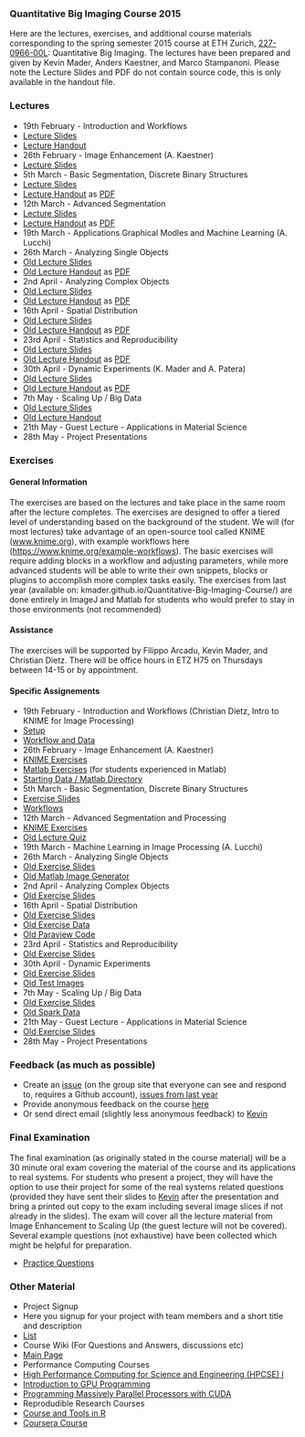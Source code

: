 ### Quantitative Big Imaging Course 2015
Here are the lectures, exercises, and additional course materials corresponding to the spring semester 2015 course at ETH Zurich, [227-0966-00L](http://www.vvz.ethz.ch/Vorlesungsverzeichnis/lerneinheitPre.do?lerneinheitId=97210&semkez=2015S&lang=en): Quantitative Big Imaging. 
The lectures have been prepared and given by Kevin Mader, Anders Kaestner, and Marco Stampanoni. Please note the Lecture Slides and PDF do not contain source code, this is only available in the handout file.

### Lectures
- 19th February - Introduction and Workflows
 - [Lecture Slides](https://rawgithub.com/kmader/Quantitative-Big-Imaging-2015/master/Lectures/01-Slides.html)
 - [Lecture Handout](https://rawgithub.com/kmader/Quantitative-Big-Imaging-2015/master/Lectures/01-Handout.html)
- 26th February - Image Enhancement (A. Kaestner)
 - [Lecture Slides](https://rawgithub.com/kmader/Quantitative-Big-Imaging-2015/master/Lectures/02-Slides.pdf)
- 5th March - Basic Segmentation, Discrete Binary Structures
 - [Lecture Slides](https://rawgithub.com/kmader/Quantitative-Big-Imaging-2015/master/Lectures/03-Slides.html)
 - [Lecture Handout](https://rawgithub.com/kmader/Quantitative-Big-Imaging-2015/master/Lectures/03-Handout.html) as [PDF](https://rawgithub.com/kmader/Quantitative-Big-Imaging-2015/master/Lectures/03-Handout.pdf)
- 12th March - Advanced Segmentation
 - [Lecture Slides](https://rawgithub.com/kmader/Quantitative-Big-Imaging-2015/master/Lectures/04-Slides.html)
 - [Lecture Handout](https://rawgithub.com/kmader/Quantitative-Big-Imaging-2015/master/Lectures/04-Handout.html) as [PDF](https://rawgithub.com/kmader/Quantitative-Big-Imaging-2015/master/Lectures/04-Handout.pdf)
- 19th March - Applications Graphical Modles and Machine Learning (A. Lucchi)
- 26th March - Analyzing Single Objects
 - [Old Lecture Slides](https://rawgithub.com/kmader/Quantitative-Big-Imaging-Course/master/Lectures/05-ShapeAnalysis.html)
 - [Old Lecture Handout](https://rawgithub.com/kmader/Quantitative-Big-Imaging-Course/master/Lectures/05-ShapeAnalysis_files/printable.html) as [PDF](https://rawgithub.com/kmader/Quantitative-Big-Imaging-Course/master/Lectures/05-ShapeAnalysis.pdf)
- 2nd April - Analyzing Complex Objects
 - [Old Lecture Slides](https://rawgithub.com/kmader/Quantitative-Big-Imaging-Course/master/Lectures/06-ComplexObjects.html)
 - [Old Lecture Handout](https://rawgithub.com/kmader/Quantitative-Big-Imaging-Course/master/Lectures/06-ComplexObjects_files/printable.html) as [PDF](https://rawgithub.com/kmader/Quantitative-Big-Imaging-Course/master/Lectures/06-ComplexObjects.pdf)
- 16th April - Spatial Distribution
 - [Old Lecture Slides](https://rawgithub.com/kmader/Quantitative-Big-Imaging-Course/master/Lectures/07-DistributionAnalysis.html)
 - [Old Lecture Handout](https://rawgithub.com/kmader/Quantitative-Big-Imaging-Course/master/Lectures/07-DistributionAnalysis_files/printable.html) as [PDF](https://rawgithub.com/kmader/Quantitative-Big-Imaging-Course/master/Lectures/07-DistributionAnalysis.pdf)
- 23rd April -  Statistics and Reproducibility
 - [Old Lecture Slides](https://rawgithub.com/kmader/Quantitative-Big-Imaging-Course/master/Lectures/08-Statistics.html)
 - [Old Lecture Handout](https://rawgithub.com/kmader/Quantitative-Big-Imaging-Course/master/Lectures/08-Statistics_files/printable.html) as [PDF](https://rawgithub.com/kmader/Quantitative-Big-Imaging-Course/master/Lectures/08-Statistics.pdf)
- 30th April - Dynamic Experiments (K. Mader and A. Patera)
 - [Old Lecture Slides](https://rawgithub.com/kmader/Quantitative-Big-Imaging-Course/master/Lectures/09-Dynamic.html)
 - [Old Lecture Handout](https://rawgithub.com/kmader/Quantitative-Big-Imaging-Course/master/Lectures/09-Dynamic_files/printable.html) as [PDF](https://rawgithub.com/kmader/Quantitative-Big-Imaging-Course/master/Lectures/09-Dynamic.pdf)
- 7th May - Scaling Up / Big Data
 - [Old Lecture Slides](https://rawgithub.com/kmader/Quantitative-Big-Imaging-Course/master/Lectures/10-BigData.html)
 - [Old Lecture Handout](https://rawgithub.com/kmader/Quantitative-Big-Imaging-Course/master/Lectures/10-BigData_files/printable.html)
- 21th May - Guest Lecture - Applications in Material Science
- 28th May - Project Presentations

### Exercises
#### General Information
The exercises are based on the lectures and take place in the same room after the lecture completes. The exercises are designed to offer a tiered level of understanding based on the background of the student. We will (for most lectures) take advantage of an open-source tool called KNIME (www.knime.org), with example workflows here (https://www.knime.org/example-workflows).  The basic exercises will require adding blocks in a workflow and adjusting parameters, while more advanced students will be able to write their own snippets, blocks or plugins to accomplish more complex tasks easily. 
The exercises from last year (available on: kmader.github.io/Quantitative-Big-Imaging-Course/) are done entirely in ImageJ and Matlab for students who would prefer to stay in those environments (not recommended)

#### Assistance
The exercises will be supported by Filippo Arcadu, Kevin Mader, and Christian Dietz. There will be office hours in ETZ H75 on Thursdays between 14-15 or by appointment.

#### Specific Assignements

- 19th February - Introduction and Workflows (Christian Dietz, Intro to KNIME for Image Processing)
 - [Setup](https://github.com/kmader/Quantitative-Big-Imaging-2015/blob/master/Exercises/01-Description.md)
 - [Workflow and Data](http://tinyurl.com/knime-ws-eth)
- 26th February - Image Enhancement (A. Kaestner)
 - [KNIME Exercises](https://github.com/kmader/Quantitative-Big-Imaging-2015/blob/master/Exercises/02-Description-KNIME.md)
 - [Matlab Exercises](https://github.com/kmader/Quantitative-Big-Imaging-Course/blob/master/Ex2/Exercises_ImageEnhancement.pdf?raw=true) (for students experienced in Matlab)
 - [Starting Data / Matlab Directory](https://github.com/kmader/Quantitative-Big-Imaging-Course/blob/master/Ex2/matlab.zip?raw=true)
- 5th March - Basic Segmentation, Discrete Binary Structures
 - [Exercise Slides](https://rawgithub.com/kmader/Quantitative-Big-Imaging-2015/master/Exercises/03-Description.html)
 - [Workflows](https://github.com/kmader/Quantitative-Big-Imaging-2015/blob/master/Exercises/03-files/Workflows.zip?raw=true)
- 12th March - Advanced Segmentation and Processing
 - [KNIME Exercises](https://github.com/kmader/Quantitative-Big-Imaging-2015/blob/master/Exercises/04-Description.md)
 - [Old Lecture Quiz](https://rawgithub.com/kmader/Quantitative-Big-Imaging-Course/master/Lectures/04-AdvSegmentation_files/quiz.html)
- 19th March - Machine Learning in Image Processing (A. Lucchi)
- 26th March - Analyzing Single Objects
 - [Old Exercise Slides](https://rawgithub.com/kmader/Quantitative-Big-Imaging-Course/master/Ex5/Ex5Slides.html)
 - [Old Matlab Image Generator](https://github.com/kmader/Quantitative-Big-Imaging-Course/blob/master/Ex5/cell_simulator.m)
- 2nd April -  Analyzing Complex Objects
 - [Old Exercise Slides](https://rawgithub.com/kmader/Quantitative-Big-Imaging-Course/master/Ex6/Ex6Slides.html)
- 16th April -  Spatial Distribution
 - [Old Exercise Slides](https://rawgithub.com/kmader/Quantitative-Big-Imaging-Course/master/Ex7/Ex7Slides.html)
 - [Old Exercise Data](https://rawgithub.com/kmader/Quantitative-Big-Imaging-Course/master/Ex7/)
 - [Old Paraview Code](https://github.com/kmader/Quantitative-Big-Imaging-Course/tree/master/Ex7/Paraview)
- 23rd April -  Statistics and Reproducibility
 - [Old Exercise Slides](https://rawgithub.com/kmader/Quantitative-Big-Imaging-Course/master/Ex8/Ex8Slides.html)
- 30th April - Dynamic Experiments
 - [Old Exercise Slides](https://rawgithub.com/kmader/Quantitative-Big-Imaging-Course/master/Ex9/Ex9Slides.html)
 - [Old Test Images](https://github.com/kmader/Quantitative-Big-Imaging-Course/blob/master/Ex9/testimages.zip?raw=true)
- 7th May - Scaling Up / Big Data
 - [Old Exercise Slides](https://rawgithub.com/kmader/Quantitative-Big-Imaging-Course/master/Ex10/Ex10Slides.html)
 - [Old Spark Data](https://rawgithub.com/kmader/Quantitative-Big-Imaging-Course/master/Ex10/cell_colony.csv)
- 21th May - Guest Lecture - Applications in Material Science
 - [Old Exercise Slides](https://rawgithub.com/kmader/Quantitative-Big-Imaging-Course/master/Ex11/Ex11Slides.html)
- 28th May - Project Presentations

### Feedback (as much as possible)
 - Create an [issue](https://github.com/kmader/Quantitative-Big-Imaging-2015/issues) (on the group site that everyone can see and respond to, requires a Github account), [issues from last year](https://github.com/kmader/Quantitative-Big-Imaging-Course/issues)
 - Provide anonymous feedback on the course [here](https://docs.google.com/spreadsheet/embeddedform?formkey=dEtIX1ZXMzFacmdhRF9mQVpNaWtWTXc6MA)
 - Or send direct email (slightly less anonymous feedback) to [Kevin](mailto:mader@biomed.ee.ethz.ch)

### Final Examination

The final examination (as originally stated in the course material) will be a 30 minute oral exam covering the material of the course and its applications to real systems. For students who present a project, they will have the option to use their project for some of the real systems related questions (provided they have sent their slides to [Kevin](mailto:mader@biomed.ee.ethz.ch) after the presentation and bring a printed out copy to the exam including several image slices if not already in the slides).  The exam will cover all the lecture material from Image Enhancement to Scaling Up (the guest lecture will not be covered). Several example questions (not exhaustive) have been collected which might be helpful for preparation.
- [Practice Questions](https://rawgithub.com/kmader/Quantitative-Big-Imaging-Course/master/PracticeExam/exam.html)

### Other Material
- Project Signup
 - Here you signup for your project with team members and a short title and description
 - [List](https://docs.google.com/spreadsheet/ccc?key=0AnOOBjdH2wMXdFNzVUNEUUc1WG1Cb21Gb24xZnQ5dWc&usp=sharing)
- Course Wiki (For Questions and Answers, discussions etc)
 - [Main Page](https://github.com/kmader/Quantitative-Big-Imaging-Course/wiki/Course-Wiki-Page)
- Performance Computing Courses
 - [High Performance Computing for Science and Engineering (HPCSE) I](http://cse-lab.ethz.ch/index.php/teaching/42-teaching/classes/577-hpcsei)
 - [Introduction to GPU Programming](http://cse-lab.ethz.ch/index.php/teaching/42-teaching/classes/576-etvgpufall2013)
 - [Programming Massively Parallel Processors with CUDA](https://itunes.apple.com/us/itunes-u/programming-massively-parallel/id384233322?mt=10)
- Reprodudible Research Courses
 - [Course and Tools in R](http://kbroman.github.io/Tools4RR/)
 - [Coursera Course](https://www.coursera.org/course/repdata)
